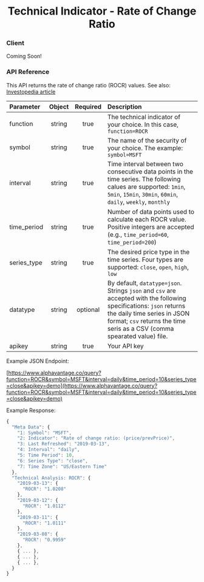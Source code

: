 <center>
  <h1>Technical Indicator - Rate of Change Ratio</h1>
</center>

<!-- tabs:start -->

### **Client**

Coming Soon!

### **API Reference**

This API returns the rate of change ratio (ROCR) values. See also: [Investopedia article](https://www.investopedia.com/terms/p/pricerateofchange.asp)

| Parameter       | Object  | Required  | Description |
| :---            | :---:   | :---:     | :---        |
| function        | string  | true      | The technical indicator of your choice. In this case, `function=ROCR` |
| symbol          | string  | true      | The name of the security of your choice. The example: `symbol=MSFT` |
| interval        | string  | true      | Time interval between two consecutive data points in the time series. The following calues are supported: `1min`, `5min`, `15min`, `30min`, `60min`, `daily`, `weekly`, `monthly` |
| time\_period    | string  | true      | Number of data points used to calculate each ROCR value. Positive integers are accepted (e.g., `time_period=60`, `time_period=200`) |
| series\_type    | string  | true      | The desired price type in the time series. Four types are supported: `close`, `open`, `high`, `low` |
| datatype        | string  | optional  | By default, `datatype=json`. Strings `json` and `csv` are accepted with the following specifications: `json` returns the daily time series in JSON format; `csv` returns the time seris as a CSV (comma spearated value) file. |
| apikey          | string  | true      | Your API key | 

Example JSON Endpoint:  


[https://www.alphavantage.co/query?function=ROCR&symbol=MSFT&interval=daily&time_period=10&series_type=close&apikey=demo](https://www.alphavantage.co/query?function=ROCR&symbol=MSFT&interval=daily&time_period=10&series_type=close&apikey=demo)


Example Response:  

```javascript
{
  "Meta Data": {
    "1: Symbol": "MSFT",
    "2: Indicator": "Rate of change ratio: (price/prevPrice)",
    "3: Last Refreshed": "2019-03-13",
    "4: Interval": "daily",
    "5: Time Period": 10,
    "6: Series Type": "close",
    "7: Time Zone": "US/Eastern Time"
  },
  "Technical Analysis: ROCR": {
    "2019-03-13": {
      "ROCR": "1.0208"
    },
    "2019-03-12": {
      "ROCR": "1.0112"
    },
    "2019-03-11": {
      "ROCR": "1.0111"
    },
    "2019-03-08": {
      "ROCR": "0.9959"
    },
    { ... },
    { ... },
    { ... },
  }
}
```

<!-- tabs:end -->
